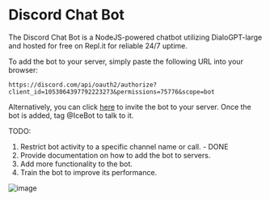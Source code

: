 # Discord Chat Bot

The Discord Chat Bot is a NodeJS-powered chatbot utilizing DialoGPT-large and hosted for free on Repl.it for reliable 24/7 uptime. 

To add the bot to your server, simply paste the following URL into your browser: 

`https://discord.com/api/oauth2/authorize?client_id=1053064397792223273&permissions=75776&scope=bot` 

Alternatively, you can click [here](https://discord.com/api/oauth2/authorize?client_id=1053064397792223273&permissions=75776&scope=bot) to invite the bot to your server. Once the bot is added, tag @IceBot to talk to it.

TODO:
1. Restrict bot activity to a specific channel name or call. - DONE
2. Provide documentation on how to add the bot to servers. 
3. Add more functionality to the bot.
4. Train the bot to improve its performance.

![image](https://user-images.githubusercontent.com/58054670/215863455-92f76c9e-6a51-4364-8f17-4ddb3ba2019a.png)
